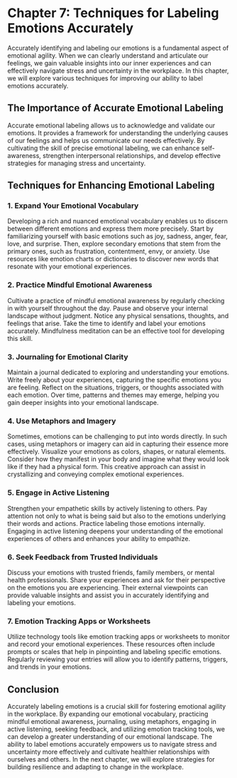 Chapter 7: Techniques for Labeling Emotions Accurately
======================================================

Accurately identifying and labeling our emotions is a fundamental aspect of emotional agility. When we can clearly understand and articulate our feelings, we gain valuable insights into our inner experiences and can effectively navigate stress and uncertainty in the workplace. In this chapter, we will explore various techniques for improving our ability to label emotions accurately.

The Importance of Accurate Emotional Labeling
---------------------------------------------

Accurate emotional labeling allows us to acknowledge and validate our emotions. It provides a framework for understanding the underlying causes of our feelings and helps us communicate our needs effectively. By cultivating the skill of precise emotional labeling, we can enhance self-awareness, strengthen interpersonal relationships, and develop effective strategies for managing stress and uncertainty.

Techniques for Enhancing Emotional Labeling
-------------------------------------------

### 1. **Expand Your Emotional Vocabulary**

Developing a rich and nuanced emotional vocabulary enables us to discern between different emotions and express them more precisely. Start by familiarizing yourself with basic emotions such as joy, sadness, anger, fear, love, and surprise. Then, explore secondary emotions that stem from the primary ones, such as frustration, contentment, envy, or anxiety. Use resources like emotion charts or dictionaries to discover new words that resonate with your emotional experiences.

### 2. **Practice Mindful Emotional Awareness**

Cultivate a practice of mindful emotional awareness by regularly checking in with yourself throughout the day. Pause and observe your internal landscape without judgment. Notice any physical sensations, thoughts, and feelings that arise. Take the time to identify and label your emotions accurately. Mindfulness meditation can be an effective tool for developing this skill.

### 3. **Journaling for Emotional Clarity**

Maintain a journal dedicated to exploring and understanding your emotions. Write freely about your experiences, capturing the specific emotions you are feeling. Reflect on the situations, triggers, or thoughts associated with each emotion. Over time, patterns and themes may emerge, helping you gain deeper insights into your emotional landscape.

### 4. **Use Metaphors and Imagery**

Sometimes, emotions can be challenging to put into words directly. In such cases, using metaphors or imagery can aid in capturing their essence more effectively. Visualize your emotions as colors, shapes, or natural elements. Consider how they manifest in your body and imagine what they would look like if they had a physical form. This creative approach can assist in crystallizing and conveying complex emotional experiences.

### 5. **Engage in Active Listening**

Strengthen your empathetic skills by actively listening to others. Pay attention not only to what is being said but also to the emotions underlying their words and actions. Practice labeling those emotions internally. Engaging in active listening deepens your understanding of the emotional experiences of others and enhances your ability to empathize.

### 6. **Seek Feedback from Trusted Individuals**

Discuss your emotions with trusted friends, family members, or mental health professionals. Share your experiences and ask for their perspective on the emotions you are experiencing. Their external viewpoints can provide valuable insights and assist you in accurately identifying and labeling your emotions.

### 7. **Emotion Tracking Apps or Worksheets**

Utilize technology tools like emotion tracking apps or worksheets to monitor and record your emotional experiences. These resources often include prompts or scales that help in pinpointing and labeling specific emotions. Regularly reviewing your entries will allow you to identify patterns, triggers, and trends in your emotions.

Conclusion
----------

Accurately labeling emotions is a crucial skill for fostering emotional agility in the workplace. By expanding our emotional vocabulary, practicing mindful emotional awareness, journaling, using metaphors, engaging in active listening, seeking feedback, and utilizing emotion tracking tools, we can develop a greater understanding of our emotional landscape. The ability to label emotions accurately empowers us to navigate stress and uncertainty more effectively and cultivate healthier relationships with ourselves and others. In the next chapter, we will explore strategies for building resilience and adapting to change in the workplace.
